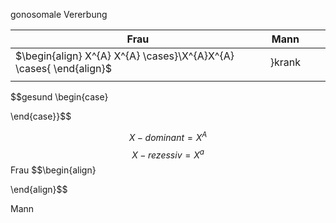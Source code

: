gonosomale Vererbung



| Frau                                               | Mann   |     |     |
| -------------------------------------------------- | ------ | --- | --- |
| $\begin{align} X^{A} X^{A} \cases}\\X^{A}X^{A} \cases{ \end{align}$ | }krank |     |     |
|                                                    |        |     |     |
$$gesund
\begin{case}


\end{case}}$$





$$X-dominant=X^A $$
$$X-rezessiv=X^a$$
Frau
$$\begin{align}

\end{align}$$


Mann
$$$$

